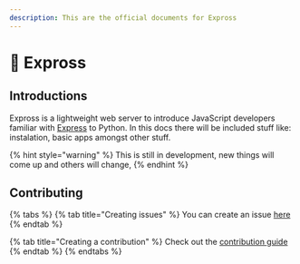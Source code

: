 ```yaml
---
description: This are the official documents for Expross
---
```


# 🌟 Expross

## Introductions

Expross is a lightweight web server to introduce JavaScript developers familiar with [Express](http://expressjs.com) to Python. In this docs there will be included stuff like: instalation, basic apps amongst other stuff.

{% hint style="warning" %}
 This is still in development, new things will come up and others will change,
{% endhint %}

## Contributing

{% tabs %}
{% tab title="Creating issues" %}
You can create an issue [here](https://github.com/mauro-balades/expross/issues/new)
{% endtab %}

{% tab title="Creating a contribution" %}
Check out the [contribution guide](https://github.com/mauro-balades/expross/blob/main/CONTRIBUTING.md)
{% endtab %}
{% endtabs %}

